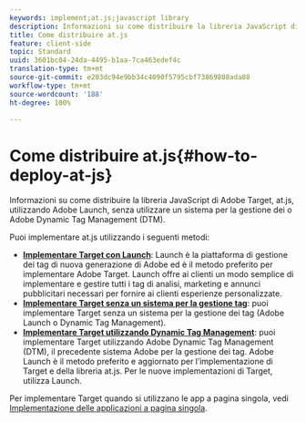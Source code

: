 ```yaml
---
keywords: implement;at.js;javascript library
description: Informazioni su come distribuire la libreria JavaScript di Adobe Target, at.js, utilizzando Adobe Launch, senza utilizzare un sistema per la gestione dei o Adobe Dynamic Tag Management (DTM).
title: Come distribuire at.js
feature: client-side
topic: Standard
uuid: 3601bc84-24da-4495-b1aa-7ca463edef4c
translation-type: tm+mt
source-git-commit: e203dc94e9bb34c4090f5795cbf73869808ada88
workflow-type: tm+mt
source-wordcount: '188'
ht-degree: 100%

---
```



# Come distribuire at.js{#how-to-deploy-at-js}

Informazioni su come distribuire la libreria JavaScript di Adobe Target, at.js, utilizzando Adobe Launch, senza utilizzare un sistema per la gestione dei o Adobe Dynamic Tag Management (DTM).

Puoi implementare at.js utilizzando i seguenti metodi:

* **[Implementare Target con Launch](/help/c-implementing-target/c-implementing-target-for-client-side-web/how-to-deployatjs/cmp-implementing-target-using-adobe-launch.md)**: Launch è la piattaforma di gestione dei tag di nuova generazione di Adobe ed è il metodo preferito per implementare Adobe Target. Launch offre ai clienti un modo semplice di implementare e gestire tutti i tag di analisi, marketing e annunci pubblicitari necessari per fornire ai clienti esperienze personalizzate.
* **[Implementare Target senza un sistema per la gestione tag](/help/c-implementing-target/c-implementing-target-for-client-side-web/how-to-deployatjs/implementing-target-without-a-tag-manager.md)**: puoi implementare Target senza un sistema per la gestione dei tag (Adobe Launch o Dynamic Tag Management).
* **[Implementare Target utilizzando Dynamic Tag Management](/help/c-implementing-target/c-implementing-target-for-client-side-web/how-to-deployatjs/implementing-target-using-dynamic-tag-management.md)**: puoi implementare Target utilizzando Adobe Dynamic Tag Management (DTM), il precedente sistema Adobe per la gestione dei tag. Adobe Launch è il metodo preferito e aggiornato per l’implementazione di Target e della libreria at.js. Per le nuove implementazioni di Target, utilizza Launch.

Per implementare Target quando si utilizzano le app a pagina singola, vedi [Implementazione delle applicazioni a pagina singola](/help/c-implementing-target/c-implementing-target-for-client-side-web/how-to-deployatjs/target-atjs-single-page-application.md).
